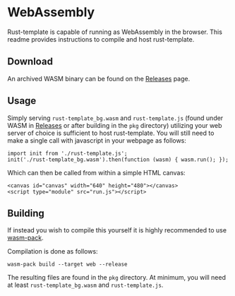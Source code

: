 # WebAssembly

Rust-template is capable of running as WebAssembly in the browser. This readme provides instructions to compile and host rust-template.

## Download

An archived WASM binary can be found on the [Releases](https://github.com/zaszi/rust-template/releases) page.

## Usage

Simply serving `rust-template_bg.wasm` and `rust-template.js` (found under WASM in [Releases](https://github.com/zaszi/rust-template/releases) or after building in the `pkg` directory) utilizing your web server of choice is sufficient to host rust-template. You will still need to make a single call with javascript in your webpage as follows:

```
import init from './rust-template.js';
init('./rust-template_bg.wasm').then(function (wasm) { wasm.run(); });
```

Which can then be called from within a simple HTML canvas:

```
<canvas id="canvas" width="640" height="480"></canvas>
<script type="module" src="run.js"></script>
```

## Building

If instead you wish to compile this yourself it is highly recommended to use [wasm-pack](https://github.com/rustwasm/wasm-pack).

Compilation is done as follows:

```
wasm-pack build --target web --release
```

The resulting files are found in the `pkg` directory. At minimum, you will need at least `rust-template_bg.wasm` and `rust-template.js`.
